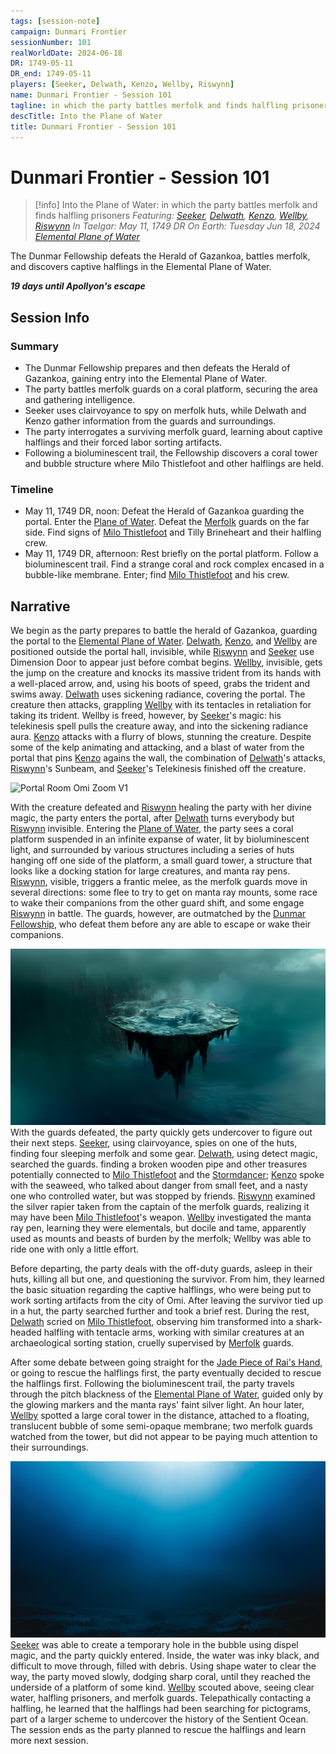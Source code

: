 ```yaml
---
tags: [session-note]
campaign: Dunmari Frontier
sessionNumber: 101
realWorldDate: 2024-06-18
DR: 1749-05-11
DR_end: 1749-05-11
players: [Seeker, Delwath, Kenzo, Wellby, Riswynn]
name: Dunmari Frontier - Session 101
tagline: in which the party battles merfolk and finds halfling prisoners
descTitle: Into the Plane of Water
title: Dunmari Frontier - Session 101
---
```

# Dunmari Frontier - Session 101

>[!info] Into the Plane of Water: in which the party battles merfolk and finds halfling prisoners
> *Featuring: [Seeker](<../../../people/pcs/dunmar-fellowship/seeker.md>), [Delwath](<../../../people/pcs/dunmar-fellowship/delwath.md>), [Kenzo](<../../../people/pcs/dunmar-fellowship/kenzo.md>), [Wellby](<../../../people/pcs/dunmar-fellowship/wellby.md>), [Riswynn](<../../../people/pcs/dunmar-fellowship/riswynn.md>)*
> *In Taelgar: May 11, 1749 DR*
> *On Earth: Tuesday Jun 18, 2024*
> *[Elemental Plane of Water](<../../../cosmology/multiverse/energy-realms/elemental-realms/elemental-plane-of-water.md>)*

The Dunmar Fellowship defeats the Herald of Gazankoa, battles merfolk, and discovers captive halflings in the Elemental Plane of Water.

***19 days until Apollyon's escape***
## Session Info
### Summary
- The Dunmar Fellowship prepares and then defeats the Herald of Gazankoa, gaining entry into the Elemental Plane of Water.
- The party battles merfolk guards on a coral platform, securing the area and gathering intelligence.
- Seeker uses clairvoyance to spy on merfolk huts, while Delwath and Kenzo gather information from the guards and surroundings.
- The party interrogates a surviving merfolk guard, learning about captive halflings and their forced labor sorting artifacts.
- Following a bioluminescent trail, the Fellowship discovers a coral tower and bubble structure where Milo Thistlefoot and other halflings are held.

### Timeline
- May 11, 1749 DR, noon: Defeat the Herald of Gazankoa guarding the portal. Enter the [Plane of Water](<../../../cosmology/multiverse/energy-realms/elemental-realms/elemental-plane-of-water.md>). Defeat the [Merfolk](<../../../species/unusual-species/merfolk.md>) guards on the far side. Find signs of [Milo Thistlefoot](<../../../people/halflings/milo-thistlefoot.md>) and Tilly Brineheart and their halfling crew. 
- May 11, 1749 DR, afternoon: Rest briefly on the portal platform. Follow a bioluminescent trail. Find a strange coral and rock complex encased in a bubble-like membrane. Enter; find [Milo Thistlefoot](<../../../people/halflings/milo-thistlefoot.md>) and his crew.

## Narrative
We begin as the party prepares to battle the herald of Gazankoa, guarding the portal to the [Elemental Plane of Water](<../../../cosmology/multiverse/energy-realms/elemental-realms/elemental-plane-of-water.md>). [Delwath](<../../../people/pcs/dunmar-fellowship/delwath.md>), [Kenzo](<../../../people/pcs/dunmar-fellowship/kenzo.md>), and [Wellby](<../../../people/pcs/dunmar-fellowship/wellby.md>) are positioned outside the portal hall, invisible, while [Riswynn](<../../../people/pcs/dunmar-fellowship/riswynn.md>) and [Seeker](<../../../people/pcs/dunmar-fellowship/seeker.md>) use Dimension Door to appear just before combat begins. [Wellby](<../../../people/pcs/dunmar-fellowship/wellby.md>), invisible, gets the jump on the creature and knocks its massive trident from its hands with a well-placed arrow, and, using his boots of speed, grabs the trident and swims away. [Delwath](<../../../people/pcs/dunmar-fellowship/delwath.md>) uses sickening radiance, covering the portal. The creature then attacks, grappling [Wellby](<../../../people/pcs/dunmar-fellowship/wellby.md>) with its tentacles in retaliation for taking its trident. Wellby is freed, however, by [Seeker](<../../../people/pcs/dunmar-fellowship/seeker.md>)'s magic: his telekinesis spell pulls the creature away, and into the sickening radiance aura. [Kenzo](<../../../people/pcs/dunmar-fellowship/kenzo.md>) attacks with a flurry of blows, stunning the creature. Despite some of the kelp animating and attacking, and a blast of water from the portal that pins [Kenzo](<../../../people/pcs/dunmar-fellowship/kenzo.md>) agains the wall, the combination of [Delwath](<../../../people/pcs/dunmar-fellowship/delwath.md>)'s attacks, [Riswynn](<../../../people/pcs/dunmar-fellowship/riswynn.md>)'s Sunbeam, and [Seeker](<../../../people/pcs/dunmar-fellowship/seeker.md>)'s Telekinesis finished off the creature. 

![Portal Room Omi Zoom V1](../../../assets/portal-room-omi-zoom-v1.png)

With the creature defeated and [Riswynn](<../../../people/pcs/dunmar-fellowship/riswynn.md>) healing the party with her divine magic, the party enters the portal, after [Delwath](<../../../people/pcs/dunmar-fellowship/delwath.md>) turns everybody but [Riswynn](<../../../people/pcs/dunmar-fellowship/riswynn.md>) invisible. Entering the [Plane of Water](<../../../cosmology/multiverse/energy-realms/elemental-realms/elemental-plane-of-water.md>), the party sees a coral platform suspended in an infinite expanse of water, lit by bioluminescent light, and surrounded by various structures including a series of huts hanging off one side of the platform, a small guard tower, a structure that looks like a docking station for large creatures, and manta ray pens. [Riswynn](<../../../people/pcs/dunmar-fellowship/riswynn.md>), visible, triggers a frantic melee, as the merfolk guards move in several directions: some flee to try to get on manta ray mounts, some race to wake their companions from the other guard shift, and some engage [Riswynn](<../../../people/pcs/dunmar-fellowship/riswynn.md>) in battle. The guards, however, are outmatched by the [Dunmar Fellowship](<../../../people/pcs/dunmar-fellowship/dunmar-fellowship.md>), who defeat them before any are able to escape or wake their companions. 

![Portal Area Zoom](../../../assets/portal-area-zoom.png)
With the guards defeated, the party quickly gets undercover to figure out their next steps. [Seeker](<../../../people/pcs/dunmar-fellowship/seeker.md>), using clairvoyance, spies on one of the huts, finding four sleeping merfolk and some gear. [Delwath](<../../../people/pcs/dunmar-fellowship/delwath.md>), using detect magic, searched the guards. finding a broken wooden pipe and other treasures potentially connected to [Milo Thistlefoot](<../../../people/halflings/milo-thistlefoot.md>) and the [Stormdancer](<../../../things/ships/stormdancer.md>); [Kenzo](<../../../people/pcs/dunmar-fellowship/kenzo.md>) spoke with the seaweed, who talked about danger from small feet, and a nasty one who controlled water, but was stopped by friends. [Riswynn](<../../../people/pcs/dunmar-fellowship/riswynn.md>) examined the silver rapier taken from the captain of the merfolk guards, realizing it may have been [Milo Thistlefoot](<../../../people/halflings/milo-thistlefoot.md>)'s weapon. [Wellby](<../../../people/pcs/dunmar-fellowship/wellby.md>) investigated the manta ray pen, learning they were elementals, but docile and tame, apparently used as mounts and beasts of burden by the merfolk; Wellby was able to ride one with only a little effort. 

Before departing, the party deals with the off-duty guards, asleep in their huts, killing all but one, and questioning the survivor. From him, they learned the basic situation regarding the captive halflings, who were being put to work sorting artifacts from the city of Omi. After leaving the survivor tied up in a hut, the party searched further and took a brief rest. During the rest, [Delwath](<../../../people/pcs/dunmar-fellowship/delwath.md>) scried on [Milo Thistlefoot](<../../../people/halflings/milo-thistlefoot.md>), observing him transformed into a shark-headed halfling with tentacle arms, working with similar creatures at an archaeological sorting station, cruelly supervised by [Merfolk](<../../../species/unusual-species/merfolk.md>) guards. 

 After some debate between going straight for the [Jade Piece of Rai's Hand](<../treasure/notable-items/jade-piece-of-rai-s-hand.md>), or going to rescue the halflings first, the party eventually decided to rescue the halflings first. Following the bioluminescent trail, the party travels through the pitch blackness of the [Elemental Plane of Water](<../../../cosmology/multiverse/energy-realms/elemental-realms/elemental-plane-of-water.md>), guided only by the glowing markers and the manta rays' faint silver light. An hour later, [Wellby](<../../../people/pcs/dunmar-fellowship/wellby.md>) spotted a large coral tower in the distance, attached to a floating, translucent bubble of some semi-opaque membrane; two merfolk guards watched from the tower, but did not appear to be paying much attention to their surroundings. 

![Plane of Water Default Zoom](../../../assets/plane-of-water-default-zoom.png)
[Seeker](<../../../people/pcs/dunmar-fellowship/seeker.md>) was able to create a temporary hole in the bubble using dispel magic, and the party quickly entered. Inside, the water was inky black, and difficult to move through, filled with debris. Using shape water to clear the way, the party moved slowly, dodging sharp coral, until they reached the underside of a platform of some kind. [Wellby](<../../../people/pcs/dunmar-fellowship/wellby.md>) scouted above, seeing clear water, halfling prisoners, and merfolk guards. Telepathically contacting a halfling, he learned that the halflings had been searching for pictograms, part of a larger scheme to undercover the history of the Sentient Ocean. The session ends as the party planned to rescue the halflings and learn more next session. 
